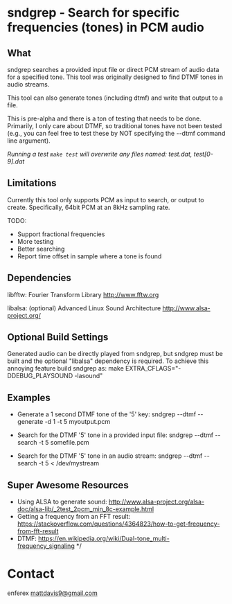 sndgrep - Search for specific frequencies (tones) in PCM audio
==============================================================


What
----
sndgrep searches a provided input file or direct PCM stream of audio data for a
specified tone.  This tool was originally designed to find DTMF tones in audio
streams.

This tool can also generate tones (including dtmf) and write that output to a
file.

This is pre-alpha and there is a ton of testing that needs to be done.
Primarily, I only care about DTMF, so traditional tones have not been tested
(e.g., you can feel free to test these by NOT specifying the --dtmf command
line argument).

*Running a test `make test` will overwrite any files 
named: test.dat, test[0-9].dat*


Limitations
-----------
Currently this tool only supports PCM as input to search, or output to create.
Specifically, 64bit PCM at an 8kHz sampling rate.

TODO: 
* Support fractional frequencies
* More testing
* Better searching
* Report time offset in sample where a tone is found


Dependencies
------------
libfftw: Fourier Transform Library
http://www.fftw.org

libalsa: (optional) Advanced Linux Sound Architecture
http://www.alsa-project.org/


Optional Build Settings
-----------------------
Generated audio can be directly played from sndgrep, but sndgrep must be built
and the optional "libalsa" dependency is required.  To achieve this annoying
feature build sndgrep as:
    make EXTRA_CFLAGS="-DDEBUG_PLAYSOUND -lasound"


Examples
--------
* Generate a 1 second DTMF tone of the '5' key:
sndgrep --dtmf --generate -d 1 -t 5 myoutput.pcm

* Search for the DTMF '5' tone in a provided input file:
sndgrep --dtmf --search -t 5 somefile.pcm

* Search for the DTMF '5' tone in an audio stream:
sndgrep --dtmf --search -t 5 < /dev/mystream


Super Awesome Resources
-----------------------
* Using ALSA to generate sound: http://www.alsa-project.org/alsa-doc/alsa-lib/_2test_2pcm_min_8c-example.html
* Getting a frequency from an FFT result: https://stackoverflow.com/questions/4364823/how-to-get-frequency-from-fft-result
* DTMF: https://en.wikipedia.org/wiki/Dual-tone_multi-frequency_signaling */


Contact
=======
enferex 
mattdavis9@gmail.com
